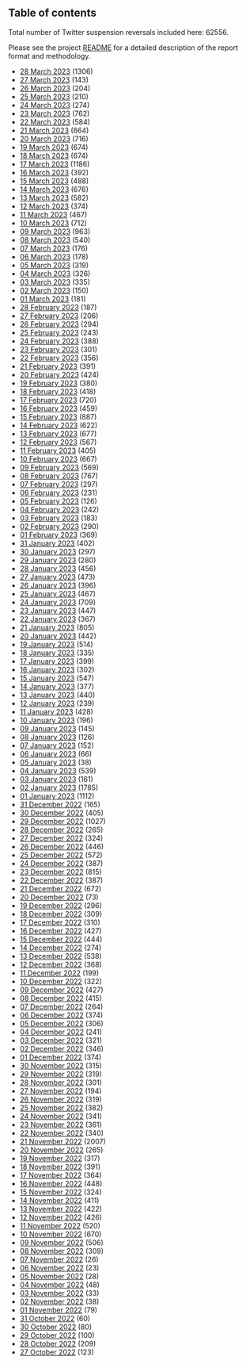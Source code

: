 ## Table of contents
Total number of Twitter suspension reversals included here: 62556.

Please see the project [README](https://github.com/travisbrown/unsuspensions) for a detailed description of the report format and methodology.
* [28 March 2023](2023-03-28/) (1306)
* [27 March 2023](2023-03-27/) (143)
* [26 March 2023](2023-03-26/) (204)
* [25 March 2023](2023-03-25/) (210)
* [24 March 2023](2023-03-24/) (274)
* [23 March 2023](2023-03-23/) (762)
* [22 March 2023](2023-03-22/) (584)
* [21 March 2023](2023-03-21/) (664)
* [20 March 2023](2023-03-20/) (716)
* [19 March 2023](2023-03-19/) (674)
* [18 March 2023](2023-03-18/) (674)
* [17 March 2023](2023-03-17/) (1186)
* [16 March 2023](2023-03-16/) (392)
* [15 March 2023](2023-03-15/) (488)
* [14 March 2023](2023-03-14/) (676)
* [13 March 2023](2023-03-13/) (582)
* [12 March 2023](2023-03-12/) (374)
* [11 March 2023](2023-03-11/) (467)
* [10 March 2023](2023-03-10/) (712)
* [09 March 2023](2023-03-09/) (963)
* [08 March 2023](2023-03-08/) (540)
* [07 March 2023](2023-03-07/) (176)
* [06 March 2023](2023-03-06/) (178)
* [05 March 2023](2023-03-05/) (319)
* [04 March 2023](2023-03-04/) (326)
* [03 March 2023](2023-03-03/) (335)
* [02 March 2023](2023-03-02/) (150)
* [01 March 2023](2023-03-01/) (181)
* [28 February 2023](2023-02-28/) (187)
* [27 February 2023](2023-02-27/) (206)
* [26 February 2023](2023-02-26/) (294)
* [25 February 2023](2023-02-25/) (243)
* [24 February 2023](2023-02-24/) (388)
* [23 February 2023](2023-02-23/) (301)
* [22 February 2023](2023-02-22/) (356)
* [21 February 2023](2023-02-21/) (391)
* [20 February 2023](2023-02-20/) (424)
* [19 February 2023](2023-02-19/) (380)
* [18 February 2023](2023-02-18/) (418)
* [17 February 2023](2023-02-17/) (720)
* [16 February 2023](2023-02-16/) (459)
* [15 February 2023](2023-02-15/) (887)
* [14 February 2023](2023-02-14/) (622)
* [13 February 2023](2023-02-13/) (677)
* [12 February 2023](2023-02-12/) (567)
* [11 February 2023](2023-02-11/) (405)
* [10 February 2023](2023-02-10/) (667)
* [09 February 2023](2023-02-09/) (569)
* [08 February 2023](2023-02-08/) (767)
* [07 February 2023](2023-02-07/) (297)
* [06 February 2023](2023-02-06/) (231)
* [05 February 2023](2023-02-05/) (126)
* [04 February 2023](2023-02-04/) (242)
* [03 February 2023](2023-02-03/) (183)
* [02 February 2023](2023-02-02/) (290)
* [01 February 2023](2023-02-01/) (369)
* [31 January 2023](2023-01-31/) (402)
* [30 January 2023](2023-01-30/) (297)
* [29 January 2023](2023-01-29/) (280)
* [28 January 2023](2023-01-28/) (456)
* [27 January 2023](2023-01-27/) (473)
* [26 January 2023](2023-01-26/) (396)
* [25 January 2023](2023-01-25/) (467)
* [24 January 2023](2023-01-24/) (709)
* [23 January 2023](2023-01-23/) (447)
* [22 January 2023](2023-01-22/) (367)
* [21 January 2023](2023-01-21/) (805)
* [20 January 2023](2023-01-20/) (442)
* [19 January 2023](2023-01-19/) (514)
* [18 January 2023](2023-01-18/) (335)
* [17 January 2023](2023-01-17/) (399)
* [16 January 2023](2023-01-16/) (302)
* [15 January 2023](2023-01-15/) (547)
* [14 January 2023](2023-01-14/) (377)
* [13 January 2023](2023-01-13/) (440)
* [12 January 2023](2023-01-12/) (239)
* [11 January 2023](2023-01-11/) (428)
* [10 January 2023](2023-01-10/) (196)
* [09 January 2023](2023-01-09/) (145)
* [08 January 2023](2023-01-08/) (126)
* [07 January 2023](2023-01-07/) (152)
* [06 January 2023](2023-01-06/) (66)
* [05 January 2023](2023-01-05/) (38)
* [04 January 2023](2023-01-04/) (539)
* [03 January 2023](2023-01-03/) (161)
* [02 January 2023](2023-01-02/) (1785)
* [01 January 2023](2023-01-01/) (1112)
* [31 December 2022](2022-12-31/) (165)
* [30 December 2022](2022-12-30/) (405)
* [29 December 2022](2022-12-29/) (1027)
* [28 December 2022](2022-12-28/) (265)
* [27 December 2022](2022-12-27/) (324)
* [26 December 2022](2022-12-26/) (446)
* [25 December 2022](2022-12-25/) (572)
* [24 December 2022](2022-12-24/) (387)
* [23 December 2022](2022-12-23/) (815)
* [22 December 2022](2022-12-22/) (387)
* [21 December 2022](2022-12-21/) (672)
* [20 December 2022](2022-12-20/) (73)
* [19 December 2022](2022-12-19/) (296)
* [18 December 2022](2022-12-18/) (309)
* [17 December 2022](2022-12-17/) (310)
* [16 December 2022](2022-12-16/) (427)
* [15 December 2022](2022-12-15/) (444)
* [14 December 2022](2022-12-14/) (274)
* [13 December 2022](2022-12-13/) (538)
* [12 December 2022](2022-12-12/) (368)
* [11 December 2022](2022-12-11/) (199)
* [10 December 2022](2022-12-10/) (322)
* [09 December 2022](2022-12-09/) (427)
* [08 December 2022](2022-12-08/) (415)
* [07 December 2022](2022-12-07/) (264)
* [06 December 2022](2022-12-06/) (374)
* [05 December 2022](2022-12-05/) (306)
* [04 December 2022](2022-12-04/) (241)
* [03 December 2022](2022-12-03/) (321)
* [02 December 2022](2022-12-02/) (346)
* [01 December 2022](2022-12-01/) (374)
* [30 November 2022](2022-11-30/) (315)
* [29 November 2022](2022-11-29/) (319)
* [28 November 2022](2022-11-28/) (301)
* [27 November 2022](2022-11-27/) (194)
* [26 November 2022](2022-11-26/) (319)
* [25 November 2022](2022-11-25/) (382)
* [24 November 2022](2022-11-24/) (341)
* [23 November 2022](2022-11-23/) (361)
* [22 November 2022](2022-11-22/) (340)
* [21 November 2022](2022-11-21/) (2007)
* [20 November 2022](2022-11-20/) (265)
* [19 November 2022](2022-11-19/) (317)
* [18 November 2022](2022-11-18/) (391)
* [17 November 2022](2022-11-17/) (364)
* [16 November 2022](2022-11-16/) (448)
* [15 November 2022](2022-11-15/) (324)
* [14 November 2022](2022-11-14/) (411)
* [13 November 2022](2022-11-13/) (422)
* [12 November 2022](2022-11-12/) (426)
* [11 November 2022](2022-11-11/) (520)
* [10 November 2022](2022-11-10/) (670)
* [09 November 2022](2022-11-09/) (506)
* [08 November 2022](2022-11-08/) (309)
* [07 November 2022](2022-11-07/) (26)
* [06 November 2022](2022-11-06/) (23)
* [05 November 2022](2022-11-05/) (28)
* [04 November 2022](2022-11-04/) (48)
* [03 November 2022](2022-11-03/) (33)
* [02 November 2022](2022-11-02/) (38)
* [01 November 2022](2022-11-01/) (79)
* [31 October 2022](2022-10-31/) (60)
* [30 October 2022](2022-10-30/) (80)
* [29 October 2022](2022-10-29/) (100)
* [28 October 2022](2022-10-28/) (209)
* [27 October 2022](2022-10-27/) (123)
